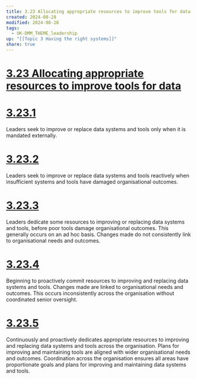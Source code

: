 ```yaml
---
title: 3.23 Allocating appropriate resources to improve tools for data
created: 2024-08-28
modified: 2024-08-28
tags:
  - UK-DMM_THEME_leadership
up: "[[Topic 3 Having the right systems]]"
share: true
---
```

# [3.23 Allocating appropriate resources to improve tools for data](3.23%20Allocating%20appropriate%20resources%20to%20improve%20tools%20for%20data.md)
# [3.23.1](3.23.1.md)

Leaders seek to improve or replace data systems and tools only when it is mandated externally.

# [3.23.2](3.23.2.md)

Leaders seek to improve or replace data systems and tools reactively when insufficient systems and tools have damaged organisational outcomes.

# [3.23.3](3.23.3.md)

Leaders dedicate some resources to improving or replacing data systems and tools, before poor tools damage organisational outcomes. This generally occurs on an ad hoc basis. Changes made do not consistently link to organisational needs and outcomes.

# [3.23.4](3.23.4.md)

Beginning to proactively commit resources to improving and replacing data systems and tools. Changes made are linked to organisational needs and outcomes. This occurs inconsistently across the organisation without coordinated senior oversight.

# [3.23.5](3.23.5.md)

Continuously and proactively dedicates appropriate resources to improving and replacing data systems and tools across the organisation. Plans for improving and maintaining tools are aligned with wider organisational needs and outcomes. Coordination across the organisation ensures all areas have proportionate goals and plans for improving and maintaining data systems and tools.
